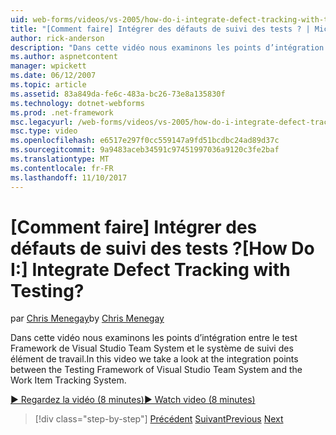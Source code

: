 ```yaml
---
uid: web-forms/videos/vs-2005/how-do-i-integrate-defect-tracking-with-testing
title: "[Comment faire] Intégrer des défauts de suivi des tests ? | Microsoft Docs"
author: rick-anderson
description: "Dans cette vidéo nous examinons les points d’intégration entre le test Framework de Visual Studio Team System et le système de suivi des élément de travail."
ms.author: aspnetcontent
manager: wpickett
ms.date: 06/12/2007
ms.topic: article
ms.assetid: 83a849da-fe6c-483a-bc26-73e8a135830f
ms.technology: dotnet-webforms
ms.prod: .net-framework
msc.legacyurl: /web-forms/videos/vs-2005/how-do-i-integrate-defect-tracking-with-testing
msc.type: video
ms.openlocfilehash: e6517e297f0cc559147a9fd51bcdbc24ad89d37c
ms.sourcegitcommit: 9a9483aceb34591c97451997036a9120c3fe2baf
ms.translationtype: MT
ms.contentlocale: fr-FR
ms.lasthandoff: 11/10/2017
---
```

<a name="how-do-i-integrate-defect-tracking-with-testing"></a><span data-ttu-id="f3f3f-104">[Comment faire] Intégrer des défauts de suivi des tests ?</span><span class="sxs-lookup"><span data-stu-id="f3f3f-104">[How Do I:] Integrate Defect Tracking with Testing?</span></span>
====================
<span data-ttu-id="f3f3f-105">par [Chris Menegay](https://twitter.com/CMenegay)</span><span class="sxs-lookup"><span data-stu-id="f3f3f-105">by [Chris Menegay](https://twitter.com/CMenegay)</span></span>

<span data-ttu-id="f3f3f-106">Dans cette vidéo nous examinons les points d’intégration entre le test Framework de Visual Studio Team System et le système de suivi des élément de travail.</span><span class="sxs-lookup"><span data-stu-id="f3f3f-106">In this video we take a look at the integration points between the Testing Framework of Visual Studio Team System and the Work Item Tracking System.</span></span>

[<span data-ttu-id="f3f3f-107">&#9654; Regardez la vidéo (8 minutes)</span><span class="sxs-lookup"><span data-stu-id="f3f3f-107">&#9654; Watch video (8 minutes)</span></span>](https://channel9.msdn.com/Blogs/ASP-NET-Site-Videos/how-do-i-integrate-defect-tracking-with-testing)

>[!div class="step-by-step"]
<span data-ttu-id="f3f3f-108">[Précédent](the-effects-of-viewstate.md)
[Suivant](how-do-i-create-my-own-bug-work-item.md)</span><span class="sxs-lookup"><span data-stu-id="f3f3f-108">[Previous](the-effects-of-viewstate.md)
[Next](how-do-i-create-my-own-bug-work-item.md)</span></span>
